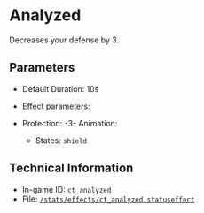 # Analyzed

Decreases your defense by 3.

## Parameters

- Default Duration: 10s
- Effect parameters: 

- Protection: -3- Animation: 

  - States: `shield`

## Technical Information

- In-game ID: `ct_analyzed`
- File: [`/stats/effects/ct_analyzed.statuseffect`](https://github.com/Ceterai/Enternia/blob/main/stats/effects/ct_analyzed.statuseffect)
